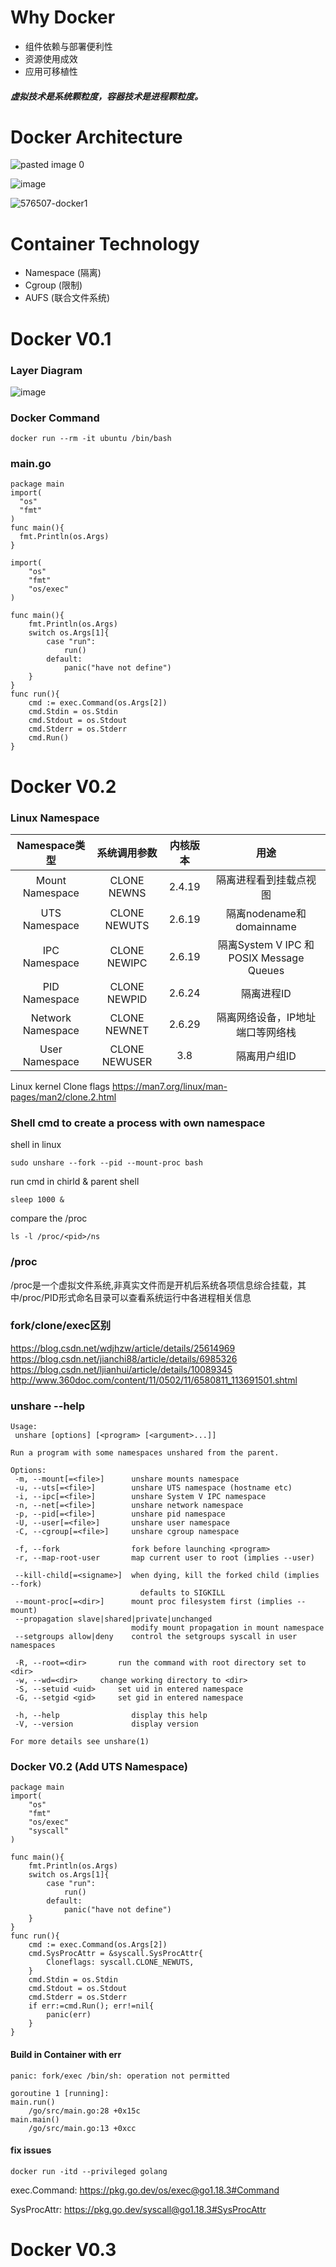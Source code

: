 # Why Docker
+ 组件依赖与部署便利性
+ 资源使用成效
+ 应用可移植性
#### _虚拟技术是系统颗粒度，容器技术是进程颗粒度。_

# Docker Architecture


![pasted image 0](https://user-images.githubusercontent.com/9009522/173328229-19585544-4e9c-4661-8fc5-ca08254eba81.png)

![image](https://user-images.githubusercontent.com/9009522/174225521-9ec38af5-3074-406a-a00f-7322ed5d252a.png)

![576507-docker1](https://user-images.githubusercontent.com/9009522/173328283-bde7fc74-f731-4dd9-8372-2b16b88103de.png)

# Container Technology
+ Namespace (隔离)
+ Cgroup (限制)
+ AUFS (联合文件系统)

# Docker V0.1

### Layer Diagram

![image](https://user-images.githubusercontent.com/9009522/174298433-8b73ffa2-a5a4-4d94-a7f3-9cb7dd043cae.png)

### Docker Command
```
docker run --rm -it ubuntu /bin/bash
```
### main.go
```
package main
import(
  "os"
  "fmt"
)
func main(){
  fmt.Println(os.Args)
}
```
```
import(
	"os"
	"fmt"
	"os/exec"
)

func main(){
	fmt.Println(os.Args)
	switch os.Args[1]{
		case "run":
			run()
		default:
			panic("have not define")
	}
}
func run(){
	cmd := exec.Command(os.Args[2])
	cmd.Stdin = os.Stdin
	cmd.Stdout = os.Stdout
	cmd.Stderr = os.Stderr
	cmd.Run()
}

```
# Docker V0.2 
### Linux Namespace
| Namespace类型 | 系统调用参数 | 内核版本 | 用途 |
|:--:|:--:|:--:|:--:|
| Mount Namespace | CLONE NEWNS | 2.4.19 |隔离进程看到挂载点视图|
| UTS Namespace|CLONE NEWUTS|2.6.19|隔离nodename和domainname|
| IPC Namespace|CLONE NEWIPC|2.6.19|隔离System V IPC 和 POSIX Message Queues|
| PID Namespace|CLONE NEWPID|2.6.24|隔离进程ID|
| Network Namespace|CLONE NEWNET|2.6.29|隔离网络设备，IP地址端口等网络栈|
| User Namespace|CLONE NEWUSER|3.8|隔离用户组ID|

Linux kernel Clone flags https://man7.org/linux/man-pages/man2/clone.2.html

### Shell cmd to create a process with own namespace
shell in linux
```
sudo unshare --fork --pid --mount-proc bash
```
run cmd in chirld & parent shell
```
sleep 1000 &
```
compare the /proc
```
ls -l /proc/<pid>/ns
```
### /proc
/proc是一个虚拟文件系统,非真实文件而是开机后系统各项信息综合挂载，其中/proc/PID形式命名目录可以查看系统运行中各进程相关信息

### fork/clone/exec区别
https://blog.csdn.net/wdjhzw/article/details/25614969
https://blog.csdn.net/jianchi88/article/details/6985326
https://blog.csdn.net/ljianhui/article/details/10089345
http://www.360doc.com/content/11/0502/11/6580811_113691501.shtml

### unshare --help
```
Usage:
 unshare [options] [<program> [<argument>...]]

Run a program with some namespaces unshared from the parent.

Options:
 -m, --mount[=<file>]      unshare mounts namespace
 -u, --uts[=<file>]        unshare UTS namespace (hostname etc)
 -i, --ipc[=<file>]        unshare System V IPC namespace
 -n, --net[=<file>]        unshare network namespace
 -p, --pid[=<file>]        unshare pid namespace
 -U, --user[=<file>]       unshare user namespace
 -C, --cgroup[=<file>]     unshare cgroup namespace

 -f, --fork                fork before launching <program>
 -r, --map-root-user       map current user to root (implies --user)

 --kill-child[=<signame>]  when dying, kill the forked child (implies --fork)
                             defaults to SIGKILL
 --mount-proc[=<dir>]      mount proc filesystem first (implies --mount)
 --propagation slave|shared|private|unchanged
                           modify mount propagation in mount namespace
 --setgroups allow|deny    control the setgroups syscall in user namespaces

 -R, --root=<dir>	    run the command with root directory set to <dir>
 -w, --wd=<dir>	    change working directory to <dir>
 -S, --setuid <uid>	    set uid in entered namespace
 -G, --setgid <gid>	    set gid in entered namespace

 -h, --help                display this help
 -V, --version             display version

For more details see unshare(1)
```

### Docker V0.2 (Add UTS Namespace)
```
package main
import(
	"os"
	"fmt"
	"os/exec"
	"syscall"
)

func main(){
	fmt.Println(os.Args)
	switch os.Args[1]{
		case "run":
			run()
		default:
			panic("have not define")
	}
}
func run(){
	cmd := exec.Command(os.Args[2])
	cmd.SysProcAttr = &syscall.SysProcAttr{
		Cloneflags: syscall.CLONE_NEWUTS,
	}
	cmd.Stdin = os.Stdin
	cmd.Stdout = os.Stdout
	cmd.Stderr = os.Stderr
	if err:=cmd.Run(); err!=nil{
		panic(err)
	}
}
```
#### Build in Container with err
```
panic: fork/exec /bin/sh: operation not permitted

goroutine 1 [running]:
main.run()
	/go/src/main.go:28 +0x15c
main.main()
	/go/src/main.go:13 +0xcc
```
#### fix issues
```
docker run -itd --privileged golang
```

exec.Command: https://pkg.go.dev/os/exec@go1.18.3#Command

SysProcAttr: https://pkg.go.dev/syscall@go1.18.3#SysProcAttr

# Docker V0.3 

